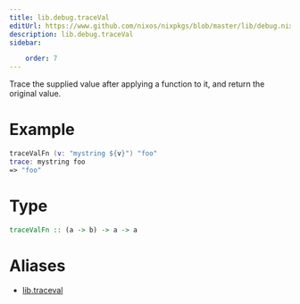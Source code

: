 ```yaml
---
title: lib.debug.traceVal
editUrl: https://www.github.com/nixos/nixpkgs/blob/master/lib/debug.nix#L83C5
description: lib.debug.traceVal
sidebar:

    order: 7
---
```


Trace the supplied value after applying a function to it, and
return the original value.

# Example

```nix
traceValFn (v: "mystring ${v}") "foo"
trace: mystring foo
=> "foo"
```

# Type

```haskell
traceValFn :: (a -> b) -> a -> a
```


# Aliases

- [lib.traceval](/nix-doc-comments/reference/lib/lib-traceval)


